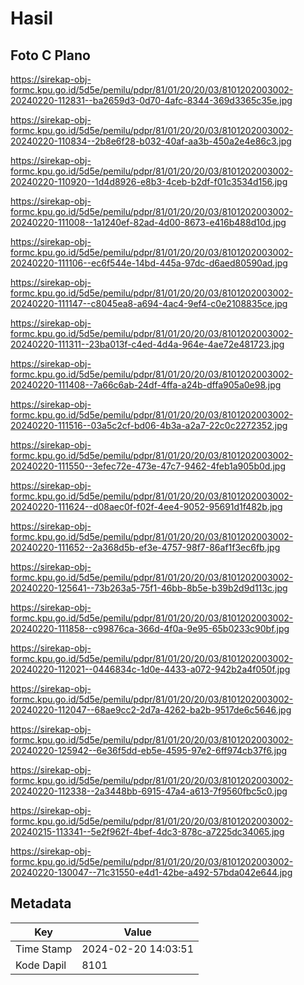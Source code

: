 # Hasil

## Foto C Plano

https://sirekap-obj-formc.kpu.go.id/5d5e/pemilu/pdpr/81/01/20/20/03/8101202003002-20240220-112831--ba2659d3-0d70-4afc-8344-369d3365c35e.jpg

https://sirekap-obj-formc.kpu.go.id/5d5e/pemilu/pdpr/81/01/20/20/03/8101202003002-20240220-110834--2b8e6f28-b032-40af-aa3b-450a2e4e86c3.jpg

https://sirekap-obj-formc.kpu.go.id/5d5e/pemilu/pdpr/81/01/20/20/03/8101202003002-20240220-110920--1d4d8926-e8b3-4ceb-b2df-f01c3534d156.jpg

https://sirekap-obj-formc.kpu.go.id/5d5e/pemilu/pdpr/81/01/20/20/03/8101202003002-20240220-111008--1a1240ef-82ad-4d00-8673-e416b488d10d.jpg

https://sirekap-obj-formc.kpu.go.id/5d5e/pemilu/pdpr/81/01/20/20/03/8101202003002-20240220-111106--ec6f544e-14bd-445a-97dc-d6aed80590ad.jpg

https://sirekap-obj-formc.kpu.go.id/5d5e/pemilu/pdpr/81/01/20/20/03/8101202003002-20240220-111147--c8045ea8-a694-4ac4-9ef4-c0e2108835ce.jpg

https://sirekap-obj-formc.kpu.go.id/5d5e/pemilu/pdpr/81/01/20/20/03/8101202003002-20240220-111311--23ba013f-c4ed-4d4a-964e-4ae72e481723.jpg

https://sirekap-obj-formc.kpu.go.id/5d5e/pemilu/pdpr/81/01/20/20/03/8101202003002-20240220-111408--7a66c6ab-24df-4ffa-a24b-dffa905a0e98.jpg

https://sirekap-obj-formc.kpu.go.id/5d5e/pemilu/pdpr/81/01/20/20/03/8101202003002-20240220-111516--03a5c2cf-bd06-4b3a-a2a7-22c0c2272352.jpg

https://sirekap-obj-formc.kpu.go.id/5d5e/pemilu/pdpr/81/01/20/20/03/8101202003002-20240220-111550--3efec72e-473e-47c7-9462-4feb1a905b0d.jpg

https://sirekap-obj-formc.kpu.go.id/5d5e/pemilu/pdpr/81/01/20/20/03/8101202003002-20240220-111624--d08aec0f-f02f-4ee4-9052-95691d1f482b.jpg

https://sirekap-obj-formc.kpu.go.id/5d5e/pemilu/pdpr/81/01/20/20/03/8101202003002-20240220-111652--2a368d5b-ef3e-4757-98f7-86af1f3ec6fb.jpg

https://sirekap-obj-formc.kpu.go.id/5d5e/pemilu/pdpr/81/01/20/20/03/8101202003002-20240220-125641--73b263a5-75f1-46bb-8b5e-b39b2d9d113c.jpg

https://sirekap-obj-formc.kpu.go.id/5d5e/pemilu/pdpr/81/01/20/20/03/8101202003002-20240220-111858--c99876ca-366d-4f0a-9e95-65b0233c90bf.jpg

https://sirekap-obj-formc.kpu.go.id/5d5e/pemilu/pdpr/81/01/20/20/03/8101202003002-20240220-112021--0446834c-1d0e-4433-a072-942b2a4f050f.jpg

https://sirekap-obj-formc.kpu.go.id/5d5e/pemilu/pdpr/81/01/20/20/03/8101202003002-20240220-112047--68ae9cc2-2d7a-4262-ba2b-9517de6c5646.jpg

https://sirekap-obj-formc.kpu.go.id/5d5e/pemilu/pdpr/81/01/20/20/03/8101202003002-20240220-125942--6e36f5dd-eb5e-4595-97e2-6ff974cb37f6.jpg

https://sirekap-obj-formc.kpu.go.id/5d5e/pemilu/pdpr/81/01/20/20/03/8101202003002-20240220-112338--2a3448bb-6915-47a4-a613-7f9560fbc5c0.jpg

https://sirekap-obj-formc.kpu.go.id/5d5e/pemilu/pdpr/81/01/20/20/03/8101202003002-20240215-113341--5e2f962f-4bef-4dc3-878c-a7225dc34065.jpg

https://sirekap-obj-formc.kpu.go.id/5d5e/pemilu/pdpr/81/01/20/20/03/8101202003002-20240220-130047--71c31550-e4d1-42be-a492-57bda042e644.jpg


## Metadata

| Key        | Value               |
| ---------- | ------------------- |
| Time Stamp | 2024-02-20 14:03:51 |
| Kode Dapil | 8101                |



